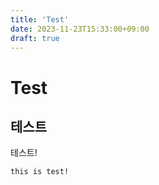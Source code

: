 ```yaml
---
title: 'Test'
date: 2023-11-23T15:33:00+09:00
draft: true
---
```


# Test

## 테스트

테스트!

```
this is test!
```